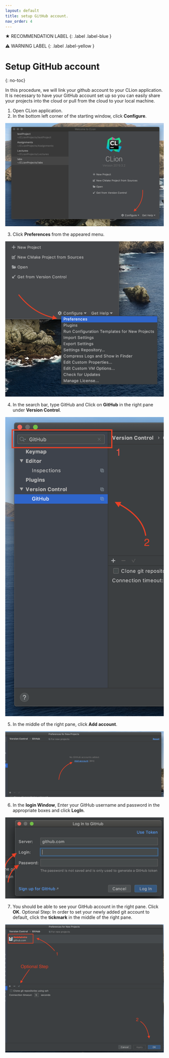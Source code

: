 ```yaml
---
layout: default
title: setup GitHub account.
nav_order: 4
---
```

★ RECOMMENDATION LABEL
{: .label .label-blue }

⚠ WARNING LABEL 
{: .label .label-yellow }

# Setup GitHub account
{: no-toc}

In this procedure, we will link your github account to your CLion application. It is necessary to have your GitHub account set up so you can easily share your projects into the cloud or pull from the cloud to your local machine.

1. Open CLion application.
2. In the bottom left corner of the starting window, click **Configure**.

  ![image-name](https://github.com/AmirAshvins/how-to-use-CLion/blob/gh-pages/assets/images/proc3-image1.png?raw=true "alt text here")
  
3. Click **Preferences** from the appeared menu.

  ![image-name](https://github.com/AmirAshvins/how-to-use-CLion/blob/gh-pages/assets/images/proc3-image2.png?raw=true "alt text here")
  
4. In the search bar, type GitHub and Click on **GitHub** in the right pane under **Version Control**.

  ![image-name](https://github.com/AmirAshvins/how-to-use-CLion/blob/gh-pages/assets/images/proc3-image3.png?raw=true "alt text here") 
  
5. In the middle of the right pane, click **Add account**.

  ![image-name](https://github.com/AmirAshvins/how-to-use-CLion/blob/gh-pages/assets/images/proc3-image4.png?raw=true "alt text here") 
  
6. In the **login Window**, Enter your GitHub username and password in the appropriate boxes and click **LogIn**.

  ![image-name](https://github.com/AmirAshvins/how-to-use-CLion/blob/gh-pages/assets/images/proc3-image5.png?raw=true "alt text here")

7. You should be able to see your GitHub account in the right pane. Click **OK**.
Optional Step: In order to set your newly added git account to default, click the **tickmark** in the middle of the right pane.

  ![image-name](https://github.com/AmirAshvins/how-to-use-CLion/blob/gh-pages/assets/images/proc3-image6.png?raw=true "alt text here")
 
